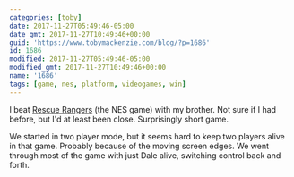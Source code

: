 ```yaml
---
categories: [toby]
date: 2017-11-27T05:49:46-05:00
date_gmt: 2017-11-27T10:49:46+00:00
guid: 'https://www.tobymackenzie.com/blog/?p=1686'
id: 1686
modified: 2017-11-27T05:49:46-05:00
modified_gmt: 2017-11-27T10:49:46+00:00
name: '1686'
tags: [game, nes, platform, videogames, win]
---
```


I beat [Rescue Rangers](https://en.wikipedia.org/wiki/Chip_'n_Dale_Rescue_Rangers_(video_game)) (the NES game) with my brother.<!--more-->  Not sure if I had before, but I'd at least been close.  Surprisingly short game.

We started in two player mode, but it seems hard to keep two players alive in that game.  Probably because of the moving screen edges.  We went through most of the game with just Dale alive, switching control back and forth.
